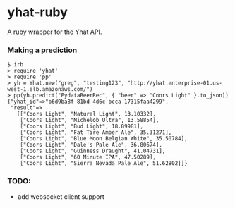 # yhat-ruby
A ruby wrapper for the Yhat API.

### Making a prediction

    $ irb
    > require 'yhat'
    > require 'pp'
    > yh = Yhat.new("greg", "testing123", "http://yhat.enterprise-01.us-west-1.elb.amazonaws.com/")
    > pp(yh.predict("PydataBeerRec", { "beer" => "Coors Light" }.to_json))
    {"yhat_id"=>"b6d9ba8f-81bd-4d6c-bcca-17315faa4299",
     "result"=>
       [["Coors Light", "Natural Light", 13.10332],
        ["Coors Light", "Michelob Ultra", 13.58854],
        ["Coors Light", "Bud Light", 18.89981],
        ["Coors Light", "Fat Tire Amber Ale", 35.31271],
        ["Coors Light", "Blue Moon Belgian White", 35.50784],
        ["Coors Light", "Dale's Pale Ale", 36.80674],
        ["Coors Light", "Guinness Draught", 41.04731],
        ["Coors Light", "60 Minute IPA", 47.50289],
        ["Coors Light", "Sierra Nevada Pale Ale", 51.62802]]}

### TODO:
- add websocket client support
